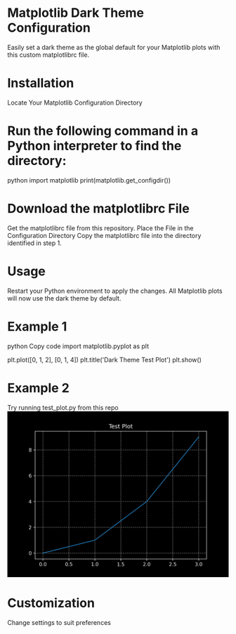 # Matplotlib Dark Theme Configuration
Easily set a dark theme as the global default for your Matplotlib plots with this custom matplotlibrc file.

# Installation
Locate Your Matplotlib Configuration Directory

# Run the following command in a Python interpreter to find the directory:

python
import matplotlib
print(matplotlib.get_configdir())

# Download the matplotlibrc File

Get the matplotlibrc file from this repository.
Place the File in the Configuration Directory
Copy the matplotlibrc file into the directory identified in step 1.

# Usage
Restart your Python environment to apply the changes. All Matplotlib plots will now use the dark theme by default.

# Example 1
python
Copy code
import matplotlib.pyplot as plt

plt.plot([0, 1, 2], [0, 1, 4])
plt.title('Dark Theme Test Plot')
plt.show()

# Example 2

Try running test_plot.py from this repo
![Dark Theme Example](test_plot.png)

# Customization
Change settings to suit preferences
